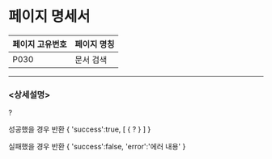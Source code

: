 페이지 명세서
===================


|페이지 고유번호|페이지 명칭|
|---|---|
|P030|문서 검색|    
  
---
### <상세설명>  
?

성공했을 경우 반환
{
    'success':true,
    [
        {
            ?
        }
    ]
}

실패했을 경우 반환
{
    'success':false,
    'error':'에러 내용'
}